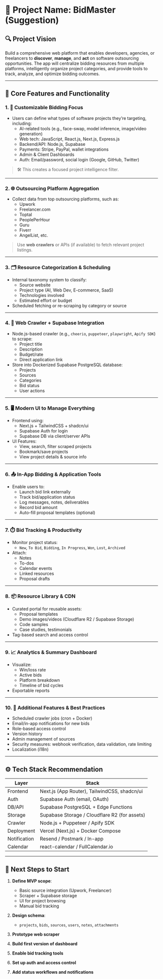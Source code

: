 # 🧩 Project Name: BidMaster (Suggestion)

## 🔍 Project Vision

Build a comprehensive web platform that enables developers, agencies, or freelancers to **discover**, **manage**, and **act** on software outsourcing opportunities. The app will centralize bidding resources from multiple platforms, intelligently organize project categories, and provide tools to track, analyze, and optimize bidding outcomes.

---

## 🎯 Core Features and Functionality

### 1. 🔧 Customizable Bidding Focus
- Users can define what types of software projects they’re targeting, including:
  - AI-related tools (e.g., face-swap, model inference, image/video generation)
  - Web tech: JavaScript, React.js, Next.js, Express.js
  - Backend/API: Node.js, Supabase
  - Payments: Stripe, PayPal, wallet integrations
  - Admin & Client Dashboards
  - Auth: Email/password, social login (Google, GitHub, Twitter)

> 🛠️ This creates a focused project intelligence filter.

---

### 2. 🌐 Outsourcing Platform Aggregation
- Collect data from top outsourcing platforms, such as:
  - Upwork
  - Freelancer.com
  - Toptal
  - PeoplePerHour
  - Guru
  - Fiverr
  - AngelList, etc.

> Use **web crawlers** or APIs (if available) to fetch relevant project listings.

---

### 3. 🗂️ Resource Categorization & Scheduling
- Internal taxonomy system to classify:
  - Source website
  - Project type (AI, Web Dev, E-commerce, SaaS)
  - Technologies involved
  - Estimated effort or budget
- Scheduled fetching or re-scraping by category or source

---

### 4. 🤖 Web Crawler + Supabase Integration
- Node.js-based crawler (e.g., `cheerio`, `puppeteer`, `playwright`, `Apify SDK`) to scrape:
  - Project title
  - Description
  - Budget/rate
  - Direct application link
- Store into Dockerized Supabase PostgreSQL database:
  - Projects
  - Sources
  - Categories
  - Bid status
  - User actions

---

### 5. 🖥️ Modern UI to Manage Everything
- Frontend using:
  - Next.js + TailwindCSS + shadcn/ui
  - Supabase Auth for login
  - Supabase DB via client/server APIs
- UI Features:
  - View, search, filter scraped projects
  - Bookmark/save projects
  - View project details & source info

---

### 6. 📤 In-App Bidding & Application Tools
- Enable users to:
  - Launch bid link externally
  - Track bid/application status
  - Log messages, notes, deliverables
  - Record bid amount
  - Auto-fill proposal templates (optional)

---

### 7. ⏱️ Bid Tracking & Productivity
- Monitor project status:
  - `New`, `To Bid`, `Bidding`, `In Progress`, `Won`, `Lost`, `Archived`
- Attach:
  - Notes
  - To-dos
  - Calendar events
  - Linked resources
  - Proposal drafts

---

### 8. 📦 Resource Library & CDN
- Curated portal for reusable assets:
  - Proposal templates
  - Demo images/videos (Cloudflare R2 / Supabase Storage)
  - Code samples
  - Case studies, testimonials
- Tag-based search and access control

---

### 9. 📈 Analytics & Summary Dashboard
- Visualize:
  - Win/loss rate
  - Active bids
  - Platform breakdown
  - Timeline of bid cycles
- Exportable reports

---

### 10. 🧠 Additional Features & Best Practices
- Scheduled crawler jobs (cron + Docker)
- Email/in-app notifications for new bids
- Role-based access control
- Version history
- Admin management of sources
- Security measures: webhook verification, data validation, rate limiting
- Localization (i18n)

---

## ⚙️ Tech Stack Recommendation

| Layer              | Stack                                              |
|--------------------|----------------------------------------------------|
| Frontend           | Next.js (App Router), TailwindCSS, shadcn/ui       |
| Auth               | Supabase Auth (email, OAuth)                       |
| DB/API             | Supabase PostgreSQL + Edge Functions               |
| Storage            | Supabase Storage / Cloudflare R2 (for assets)      |
| Crawler            | Node.js + Puppeteer / Apify SDK                    |
| Deployment         | Vercel (Next.js) + Docker Compose                  |
| Notification       | Resend / Postmark / In-app                        |
| Calendar           | react-calendar / FullCalendar.io                   |

---

## 🧭 Next Steps to Start

1. **Define MVP scope**:
   - Basic source integration (Upwork, Freelancer)
   - Scraper + Supabase storage
   - UI for project browsing
   - Manual bid tracking

2. **Design schema**:
   - `projects`, `bids`, `sources`, `users`, `notes`, `attachments`

3. **Prototype web scraper**
4. **Build first version of dashboard**
5. **Enable bid tracking tools**
6. **Set up auth and access control**
7. **Add status workflows and notifications**

